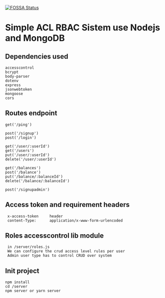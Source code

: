 [![FOSSA Status](https://app.fossa.com/api/projects/git%2Bgithub.com%2FGuillerbr%2Frbac-node-acl-mongo.svg?type=small)](https://app.fossa.com/projects/git%2Bgithub.com%2FGuillerbr%2Frbac-node-acl-mongo?ref=badge_small)

# Simple ACL RBAC Sistem use Nodejs and MongoDB


## Dependencies used

    accesscontrol 
    bcrypt 
    body-parser
    dotenv 
    express 
    jsonwebtoken 
    mongoose
    cors 



## Routes endpoint

    get('/ping')  
    
    post('/signup')
    post('/login')

    get('/user/:userId')
    get('/users')
    put('/user/:userId')
    delete('/user/:userId')

    get('/balances')
    post('/balance')
    put('/balance/:balanceId')
    delete('/balance/:balanceId')

    post('/signupadmin')


    


## Access token and requirement headers

     x-access-token     header
     content-Type:      application/x-www-form-urlencoded  


## Roles accesscontrol lib module
    
     in /server/roles.js    
     We can configure the crud access level rules per user
     Admin user type has to control CRUD over system
      

    
## Init project

    npm install 
    cd /server
    npm server or yarn server
    